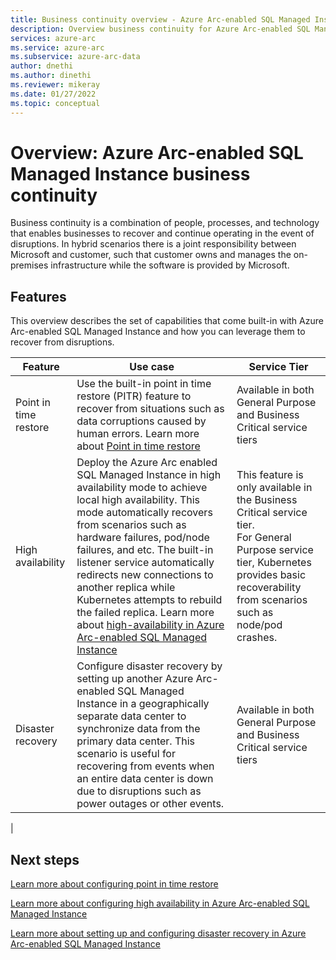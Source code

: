 ```yaml
---
title: Business continuity overview - Azure Arc-enabled SQL Managed Instance
description: Overview business continuity for Azure Arc-enabled SQL Managed Instance
services: azure-arc
ms.service: azure-arc
ms.subservice: azure-arc-data
author: dnethi
ms.author: dinethi
ms.reviewer: mikeray
ms.date: 01/27/2022
ms.topic: conceptual
---
```


# Overview: Azure Arc-enabled SQL Managed Instance business continuity

Business continuity is a combination of people, processes, and technology that enables businesses to recover and continue operating in the event of disruptions. In hybrid scenarios there is a joint responsibility between Microsoft and customer, such that  customer owns and manages the on-premises infrastructure while the software is provided by Microsoft. 

## Features

This overview describes the set of capabilities that come built-in with Azure Arc-enabled SQL Managed Instance and how you can leverage them to recover from disruptions. 

| Feature         | Use case     | Service Tier      | 
|--------------|-----------|---------------|
| Point in time restore | Use the built-in point in time restore (PITR) feature to recover from situations such as data corruptions caused by human errors. Learn more about [Point in time restore](.\point-in-time-restore.md) | Available in both General Purpose and Business Critical service tiers|
| High availability | Deploy the Azure Arc enabled SQL Managed Instance in high availability mode to achieve local high availability. This mode automatically recovers from scenarios such as hardware failures, pod/node failures, and etc. The built-in listener service automatically redirects new connections to another replica while Kubernetes attempts to rebuild the failed replica. Learn more about  [high-availability in Azure Arc-enabled SQL Managed Instance](.\managed-instance-high-availability.md) |This feature is only available in the Business Critical service tier. <br> For General Purpose service tier, Kubernetes provides basic recoverability from scenarios such as node/pod crashes. |
|Disaster recovery| Configure disaster recovery by setting up another Azure Arc-enabled SQL Managed Instance in a geographically separate data center to synchronize data from the primary data center. This scenario is useful for recovering from events when an entire data center is down due to disruptions such as power outages or other events. |  Available in both General Purpose and Business Critical service tiers| 
|

## Next steps

[Learn more about configuring point in time restore](.\point-in-time-restore.md)

[Learn more about configuring high availability in Azure Arc-enabled SQL Managed Instance](.\managed-instance-high-availability.md)

[Learn more about setting up and configuring disaster recovery in Azure Arc-enabled SQL Managed Instance](.\managed-instance-disaster-recovery.md)
